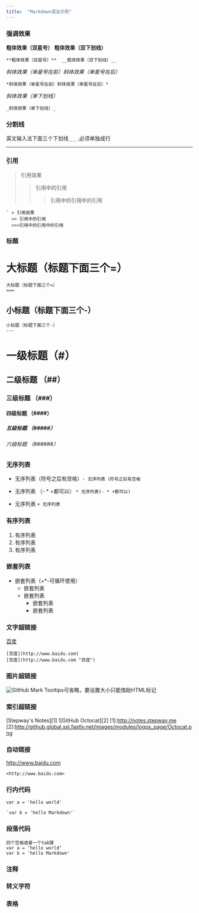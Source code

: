 ```yaml
---
title:  "Markdown语法示例"
---
```

### 强调效果
**粗体效果（双星号）**  __粗体效果（双下划线）__

	**粗体效果（双星号）**  __粗体效果（双下划线）__
*斜体效果（单星号在前）斜体效果（单星号在后）*

	*斜体效果（单星号在前）斜体效果（单星号在后）*
_斜体效果（单下划线）_

	_斜体效果（单下划线）_

### 分割线
英文输入法下面三个下划线`___` ,必须单独成行
___
### 引用

> 引用效果
>> 引用中的引用
>>>引用中的引用中的引用


    ` > 引用效果
      >> 引用中的引用
      >>>引用中的引用中的引用

### 标题
大标题（标题下面三个=）
===

	大标题（标题下面三个=）
	===
小标题（标题下面三个-）
---
	小标题（标题下面三个-）
	---
# 一级标题（#）
## 二级标题 （##）
### 三级标题 （###）
#### 四级标题 （####）
##### 五级标题 （#####）
###### 六级标题 （######）
### 无序列表
- 无序列表（符号之后有空格）`- 无序列表（符号之后有空格`
* 无序列表 （- * +都可以） `* 无序列表(- * +都可以)`
+ 无序列表   `+ 无序列表`

### 有序列表
1. 有序列表
2. 有序列表
3. 有序列表

### 嵌套列表
+ 嵌套列表（+*-可循环使用）
   + 嵌套列表
   + 嵌套列表
     + 嵌套列表
     + 嵌套列表

### 文字超链接
[百度](http://www.baidu.com)

    [百度](http://www.baidu.com)
    [百度](http://www.baidu.com "百度")
### 图片超链接
![GitHub Mark](http://github.global.ssl.fastly.net/images/modules/logos_page/GitHub-Mark.png "GitHub Mark")
Tooltips可省略，要设置大小只能借助HTML标记
### 索引超链接
[Stepway's Notes][1]
![GitHub Octocat][2]
[1]:http://notes.stepway.me
[2]:http://github.global.ssl.fastly.net/images/modules/logos_page/Octocat.png
### 自动链接
<http://www.baidu.com>

    <http://www.baidu.com>
### 行内代码
`var a = 'hello world'`

    `var b = 'hello Markdown'`
### 段落代码
	四个空格或者一个tab键
	var a = ’hello world‘
	var b = 'hello Markdown'
### 注释
### 转义字符
### 表格






